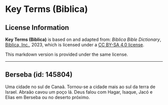 # Key Terms (Biblica)

## License Information

**Key Terms (Biblica)** is based on and adapted from: _Biblica Bible Dictionary_, [Biblica, Inc.](https://www.biblica.com/), 2023, which is licensed under a [CC BY-SA 4.0 license](https://creativecommons.org/licenses/by-sa/4.0/legalcode.en).

This markdown version is provided under the same license.



--------------------------------

## Berseba (id: 145804)

Uma cidade no sul de Canaã. Tornou\-se a cidade mais ao sul da terra de Israel. Abraão cavou um poço lá. Deus falou com Hagar, Isaque, Jacó e Elias em Berseba ou no deserto próximo.


